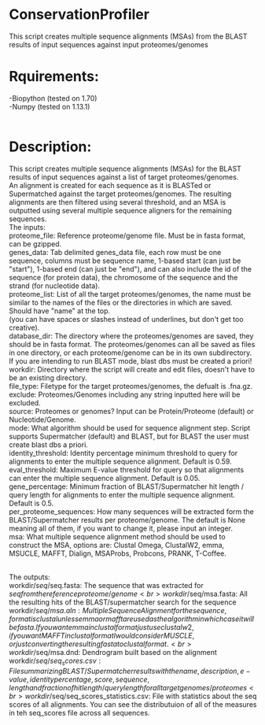 # ConservationProfiler
This script creates multiple sequence alignments (MSAs) from the BLAST results of input sequences against input proteomes/genomes

# Rquirements:
-Biopython (tested on 1.70)<br>
-Numpy (tested on 1.13.1)
<br><br>
# Description:
This script creates multiple sequence alignments (MSAs) for the BLAST results of input sequences against a list of target proteomes/genomes.<br>
An alignment is created for each sequence as it is BLASTed or Supermatched against the target proteomes/genomes.
The resulting alignments are then filtered using several threshold, and an MSA is outputted using several multiple sequence aligners for the remaining sequences.<br>
The inputs:<br>
proteome_file:      Reference proteome/genome file. Must be in fasta format, can be gzipped.<br>
genes_data:         Tab delimited genes_data file, each row must be one sequence, columns must be sequence name, 1-based start (can just be
                    "start"), 1-based end (can just be "end"), and can also include the id of the sequence (for protein data), the chromosome
                    of the sequence and the strand (for nucleotide data).<br>
proteome_list:      List of all the target proteomes/genomes, the name must be similar to the names of the files or the directories in which are saved. Should have "name" at the top.<br>
                    (you can have spaces or slashes instead of underlines, but don't get too creative).<br>
database_dir:       The directory where the proteomes/genomes are saved, they should be in fasta format. The proteomes/genomes can all be saved as files
                    in one directory, or each proteome/genome can be in its own subdirectory. If you are intending to run BLAST mode, blast dbs
                    must be created a priori!<br>
workdir:            Directory where the script will create and edit files, doesn't have to be an existing directory.<br>
file_type:          Filetype for the target proteomes/genomes, the defualt is .fna.gz.<br>
exclude:            Proteomes/Genomes including any string inputted here will be excluded.<br>
source:             Proteomes or genomes? Input can be Protein/Proteome (default) or Nucleotide/Genome.<br>
mode:               What algorithm should be used for sequence alignment step. Script supports Supermatcher (default) and BLAST, but for
                    BLAST the user must create blast dbs a priori.<br>
identity_threshold: Identity percentage minimum threshold to query for alignments to enter the multiple sequence alignment. Default is 0.59.<br>
eval_threshold:     Maximum E-value threshold for query so that alignments can enter the multiple sequence alignment. Default is 0.05.<br>
gene_percentage:    Minimum fraction of BLAST/Supermatcher hit length / query length for alignments to enter the multiple sequence alignment. Default is 0.5.<br>
per_proteome_sequences:
                    How many sequences will be extracted form the BLAST/Supermatcher results per proteome/genome. The default is None
                    meaning all of them, if you want to change it, please input an integer.<br>
msa:                What multiple sequence alignment method should be used to construct the MSA, options are: Clustal Omega, ClustalW2, emma, MSUCLE, MAFFT,
                    Dialign, MSAProbs, Probcons, PRANK, T-Coffee.<br><br>

The outputs:<br>
workdir/$seq/$seq.fasta:      The sequence that was extracted for $seq from the reference proteome/genome<br>
workdir/$seq/msa.fasta:       All the resulting hits of the BLAST/supermatcher search for the sequence<br>
workdir/$seq/msa.aln:         Multiple Sequence Alignment for the sequence, format is clustal unless emma or mafft are used as the
                              algorithm in which case it will be fasta. If you want emma in clustal format just use clustalw2,
                              if you want MAFFT in clustal format I would consider MUSCLE, or just converting the resulting
                              fasta to clustal format.<br>
workdir/$seq/msa.dnd:         Dendrogram built based on the alignment<br>
workdir/$seq/seq_scores.csv:  File summarizing BLAST/Supermatcher results with the name, description, e-value, identity percentage,
                              score, sequence, length and fraction of hit length/query length for all target genomes/proteomes<br>
workdir/$seq/seq_scores_statistics.csv:
                              File with statistics about the seq scores of all alignments. You can see the distributuion of all of the measures in teh seq_scores file across all sequences.<br>

